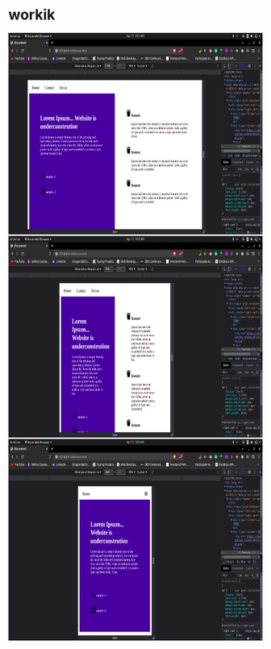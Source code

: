 # workik
<img src="1.png" alt="" width="600" height="400">
<img src="2.png" alt="" width="600" height="400">
<img src="3.png" alt="" width="600" height="400">
